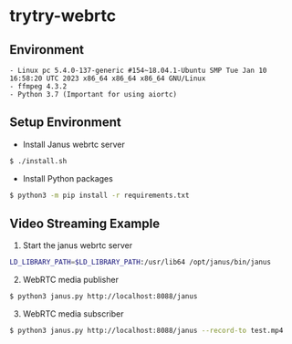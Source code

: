 # trytry-webrtc

## Environment
```
- Linux pc 5.4.0-137-generic #154~18.04.1-Ubuntu SMP Tue Jan 10 16:58:20 UTC 2023 x86_64 x86_64 x86_64 GNU/Linux
- ffmpeg 4.3.2
- Python 3.7 (Important for using aiortc)
```

## Setup Environment
- Install Janus webrtc server
```bash
$ ./install.sh
```
- Install Python packages
```bash
$ python3 -m pip install -r requirements.txt
```

## Video Streaming Example
1. Start the janus webrtc server
```bash
LD_LIBRARY_PATH=$LD_LIBRARY_PATH:/usr/lib64 /opt/janus/bin/janus
```
2. WebRTC media publisher
```bash
$ python3 janus.py http://localhost:8088/janus
```
3. WebRTC media subscriber
```bash
$ python3 janus.py http://localhost:8088/janus --record-to test.mp4
```
